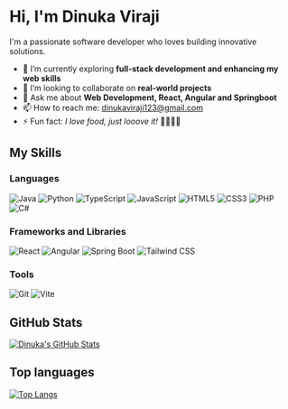 # Hi, I'm Dinuka Viraji
I'm a passionate software developer who loves building innovative solutions.

- 🔭 I’m currently exploring **full-stack development and enhancing my web skills**
- 👯 I’m looking to collaborate on **real-world projects**
- 💬 Ask me about **Web Development, React, Angular and Springboot**
- 📫 How to reach me: dinukaviraji123@gmail.com
- ⚡ Fun fact: *I love food, just looove it!* 🍫🍰🍕🍹

## My Skills 
### Languages 

<p align="left">

  <img src="https://img.shields.io/badge/Java-ED8B00?style=for-the-badge&logo=openjdk&logoColor=white" alt="Java">
  <img src="https://img.shields.io/badge/Python-3776AB?style=for-the-badge&logo=python&logoColor=white" alt="Python">
  <img src="https://img.shields.io/badge/TypeScript-3178C6?style=for-the-badge&logo=typescript&logoColor=white" alt="TypeScript">
  <img src="https://img.shields.io/badge/JavaScript-F7DF1E?style=for-the-badge&logo=javascript&logoColor=black" alt="JavaScript">
  <img src="https://img.shields.io/badge/HTML5-E34F26?style=for-the-badge&logo=html5&logoColor=white" alt="HTML5">
  <img src="https://img.shields.io/badge/CSS3-1572B6?style=for-the-badge&logo=css3&logoColor=white" alt="CSS3">
  <img src="https://img.shields.io/badge/PHP-777BB4?style=for-the-badge&logo=php&logoColor=white" alt="PHP">
  <img src="https://img.shields.io/badge/C%23-239120?style=for-the-badge&logo=c-sharp&logoColor=white" alt="C#">
</p>

### Frameworks and Libraries

<p align="left">
  
  <img src="https://img.shields.io/badge/React-61DAFB?style=for-the-badge&logo=react&logoColor=black" alt="React">
  <img src="https://img.shields.io/badge/Angular-DD0031?style=for-the-badge&logo=angular&logoColor=white" alt="Angular">
  <img src="https://img.shields.io/badge/Spring_Boot-6DB33F?style=for-the-badge&logo=springboot&logoColor=white" alt="Spring Boot">
  <img src="https://img.shields.io/badge/Tailwind_CSS-06B6D4?style=for-the-badge&logo=tailwind-css&logoColor=white" alt="Tailwind CSS">
</p>

### Tools

<p>
  <img src="https://img.shields.io/badge/Git-F05032?style=for-the-badge&logo=git&logoColor=white" alt="Git">
  <img src="https://img.shields.io/badge/Vite-646CFF?style=for-the-badge&logo=vite&logoColor=white" alt="Vite">
</p>

## GitHub Stats

[![Dinuka's GitHub Stats](https://github-readme-stats.vercel.app/api?username=dinukaviraji&show_icons=true&theme=radical)](https://github.com/dinukaviraji)

## Top languages
[![Top Langs](https://github-readme-stats.vercel.app/api/top-langs/?username=dinukaviraji&layout=compact&theme=radical)](https://github.com/dinukaviraji)
